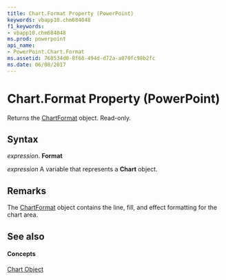 ```yaml
---
title: Chart.Format Property (PowerPoint)
keywords: vbapp10.chm684048
f1_keywords:
- vbapp10.chm684048
ms.prod: powerpoint
api_name:
- PowerPoint.Chart.Format
ms.assetid: 760534d0-8f68-494d-d72a-a070fc98b2fc
ms.date: 06/08/2017
---
```



# Chart.Format Property (PowerPoint)

Returns the [ChartFormat](PowerPoint.ChartFormat.md) object. Read-only.


## Syntax

 _expression_. **Format**

 _expression_ A variable that represents a **Chart** object.


## Remarks

The [ChartFormat](PowerPoint.ChartFormat.md) object contains the line, fill, and effect formatting for the chart area.


## See also


#### Concepts


[Chart Object](chart-object-powerpoint.md)

